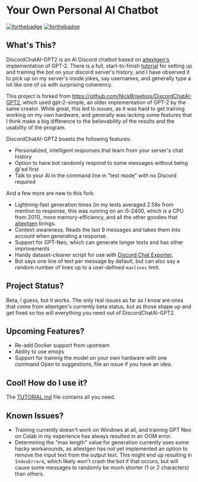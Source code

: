 # Your Own Personal AI Chatbot
[![forthebadge](https://forthebadge.com/images/badges/made-with-python.svg)](https://forthebadge.com)   [![forthebadge](https://forthebadge.com/images/badges/built-with-love.svg)](https://forthebadge.com)
## What's This?
DiscordChatAI-GPT2 is an AI Discord chatbot based on [aitextgen's](https://github.com/minimaxir/aitextgen) implementation of GPT-2. There is a full, start-to-finish [tutorial](https://github.com/johnnymcmike/DiscordChatAI-GPT2/blob/master/TUTORIAL.md) for setting up and training the bot on your discord server's history, and I have observed it to pick up on my server's inside jokes, say usernames, and generally type a lot like one of us with surprising coherency.

This project is forked from https://github.com/NickBrisebois/DiscordChatAI-GPT2, which used gpt-2-simple, an older implementation of GPT-2 by the same creator. While great, this led to issues, as it was hard to get training working on my own hardware, and generally was lacking some features that I think make a big difference to the believability of the results and the usability of the program.

DiscordChatAI-GPT2 boasts the following features:
- Personalized, intelligent responses that learn from your server's chat history
- Option to have bot randomly respond to some messages without being @'ed first
- Talk to your AI in the command line in "test mode" with no Discord required

And a few more are new to this fork:
- Lightning-fast generation times (in my tests averaged 2.58s from mention to response, this was running on an i5-2400, which is a CPU from 2011), more memory-efficiency, and all the other goodies that [aitextgen](https://github.com/minimaxir/aitextgen) brings.
- Context-awareness. Reads the last 9 messages and takes them into account when generating a response.
- Support for GPT-Neo, which can generate longer texts and has other improvements
- Handy dataset-cleaner script for use with [Discord Chat Exporter.](https://github.com/Tyrrrz/DiscordChatExporter)
- Bot says one line of text per message by default, but can also say a random number of lines up to a user-defined `maxlines` limit.
  
## Project Status?
Beta, I guess, but it works. The only real issues as far as I know are ones that come from aitextgen's currently beta status, but as those shape up and get fixed so too will everything you need out of DiscordChatAI-GPT2.

## Upcoming Features?
- Re-add Docker support from upstream
- Ability to use emojis
- Support for training the model on your own hardware with one command
Open to suggestions, file an issue if you have an idea.

## Cool! How do I use it?
The [TUTORIAL.md](https://github.com/johnnymcmike/DiscordChatAI-GPT2/blob/master/TUTORIAL.md) file contains all you need.

## Known Issues?
- Training currently doesn't work on Windows at all, and training GPT Neo on Colab in my experience has always resulted in an OOM error.
- Determining the "max length" value for generation currently uses some hacky workarounds, as aitextgen has not yet implemented an option to remove the input text from the output text. This might end up resulting in `IndexError`s, which likely won't crash the bot if that occurs, but will cause some messages to randomly be much shorter (1 or 2 characters) than others.
